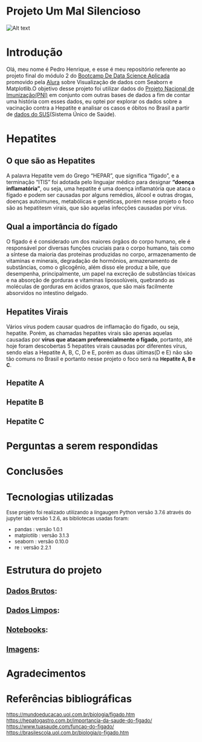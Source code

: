 # Projeto Um Mal Silencioso
![Alt text](https://veja.abril.com.br/wp-content/uploads/2017/02/hepatite-c-virus-ilustracao.jpg)
# Introdução

Olá, meu nome é Pedro Henrique, e esse é meu repositório referente ao projeto final do módulo 2 do [Bootcamp De Data Science Aplicada](https://www.alura.com.br/bootcamp/data-science-aplicada/matriculas-abertas) promovido pela [Alura](https://www.alura.com.br/) sobre Visualização de dados com Seaborn e Matplotlib.O objetivo desse projeto foi utilizar dados do [Projeto Nacional de Imunização(PNI)](http://tabnet.datasus.gov.br/cgi/tabcgi.exe?pni/cnv/cpniuf.def) em conjunto com outras bases de dados a fim de contar uma história com esses dados, eu optei por explorar os dados sobre a vacinação contra a Hepatite e analisar os casos e óbitos no Brasil a partir de [dados do SUS](https://datasus.saude.gov.br/informacoes-de-saude-tabnet/)(Sistema Único de Saúde).

# Hepatites 

## O que são as Hepatites

A palavra Hepatite vem do Grego “HEPAR”, que significa “fígado”, e a terminação “ITIS” foi adotada pelo linguajar médico para designar **“doença inflamatória”**, ou seja, uma hepatite é uma doença inflamatória que ataca o fígado e podem ser causadas por alguns remédios, álcool e outras drogas, doenças autoimunes, metabólicas e genéticas, porém nesse projeto o foco são as hepatitesm virais, que são aquelas infecções causadas por vírus.

## Qual a importância do fígado

O fígado é é considerado um dos maiores órgãos do corpo humano, ele é responsável por diversas funções cruciais para o corpo humano, tais como a síntese da maioria das proteínas produzidas no corpo, armazenamento de vitaminas e minerais, degradação de hormônios, armazenamento de substâncias, como o glicogênio, além disso ele produz a bile, que desempenha, principalmente, um papel na excreção de substâncias tóxicas e na absorção de gorduras e vitaminas lipossolúveis, quebrando as moléculas de gorduras em ácidos graxos, que são mais facilmente absorvidos no intestino delgado.

## Hepatites Virais

Vários vírus podem causar quadros de inflamação do fígado, ou seja, hepatite. Porém, as chamadas hepatites virais são apenas aquelas causadas por **vírus que atacam preferencialmente o fígado**, portanto, até hoje foram descobertas 5 hepatites virais causadas por diferentes vírus, sendo elas a Hepatite A, B, C, D e E, porém as duas últimas(D e E) não são tão comuns no Brasil e portanto nesse projeto o foco será na <font size="2">**Hepatite A, B e C**<font>.

## Hepatite A

## Hepatite B

## Hepatite C

# Perguntas a serem respondidas



# Conclusões 


# Tecnologias utilizadas
Esse projeto foi realizado utilizando a lingaugem Python versão 3.7.6 através do jupyter lab versão 1.2.6, as bibliotecas usadas foram:
* pandas : versão 1.0.1
* matplotlib : versão 3.1.3
* seaborn : versão 0.10.0
* re : versão 2.2.1
# Estrutura do projeto
## [Dados Brutos](https://github.com/Pedro-correa-almeida/projeto_um_mal_silencioso/tree/main/dados_brutos):
## [Dados Limpos](https://github.com/Pedro-correa-almeida/projeto_um_mal_silencioso/tree/main/dados_limpos):
## [Notebooks](https://github.com/Pedro-correa-almeida/projeto_um_mal_silencioso/tree/main/notebooks):
## [Imagens](https://github.com/Pedro-correa-almeida/projeto_um_mal_silencioso/tree/main/images):

# Agradecimentos

# Referências bibliográficas

https://mundoeducacao.uol.com.br/biologia/figado.htm
https://hepatogastro.com.br/importancia-da-saude-do-figado/
https://www.tuasaude.com/funcao-do-figado/
https://brasilescola.uol.com.br/biologia/o-figado.htm
